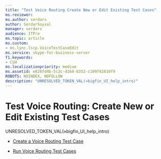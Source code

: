 ```yaml
---
title: "Test Voice Routing Create New or Edit Existing Test Cases"
ms.reviewer: 
ms.author: serdars
author: SerdarSoysal
manager: serdars
audience: ITPro
ms.topic: article
ms.custom:
- ms.lync.lscp.VoiceTestCaseEdit
ms.service: skype-for-business-server
f1.keywords:
- CSH
ms.localizationpriority: medium
ms.assetid: e826fd4b-5c2c-4164-b352-c109f42810f9
ROBOTS: NOINDEX, NOFOLLOW
description: "UNRESOLVED_TOKEN_VAL(»bigfin_UI_help_intro)"
---
```


# Test Voice Routing: Create New or Edit Existing Test Cases

UNRESOLVED_TOKEN_VAL(»bigfin_UI_help_intro)

- [Create a Voice Routing Test Case](/previous-versions/office/lync-server-2013/lync-server-2013-create-a-voice-routing-test-case)

- [Run Voice Routing Test Cases](/previous-versions/office/lync-server-2013/lync-server-2013-run-voice-routing-test-cases)
